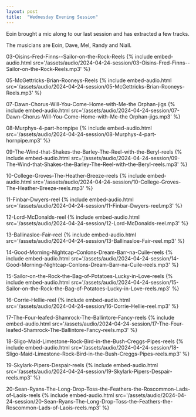 ```yaml
---
layout: post
title:  "Wednesday Evening Session"
---
```


Eoin brought a mic along to our last session and has extracted a few tracks. 

The musicians are Eoin, Dave, Mel, Randy and Niall.

03-Oisins-Fred-Finns--Sailor-on-the-Rock-Reels 
{% include embed-audio.html src='/assets/audio/2024-04-24-session/03-Oisins-Fred-Finns--Sailor-on-the-Rock-Reels.mp3' %}

05-McGettricks-Brian-Rooneys-Reels 
{% include embed-audio.html src='/assets/audio/2024-04-24-session/05-McGettricks-Brian-Rooneys-Reels.mp3' %}

07-Dawn-Chorus-Will-You-Come-Home-with-Me-the Orphan-jigs 
{% include embed-audio.html src='/assets/audio/2024-04-24-session/07-Dawn-Chorus-Will-You-Come-Home-with-Me-the Orphan-jigs.mp3' %}

08-Murphys-4-part-hornpipe 
{% include embed-audio.html src='/assets/audio/2024-04-24-session/08-Murphys-4-part-hornpipe.mp3' %}

09-The-Wind-that-Shakes-the-Barley-The-Reel-with-the-Beryl-reels 
{% include embed-audio.html src='/assets/audio/2024-04-24-session/09-The-Wind-that-Shakes-the-Barley-The-Reel-with-the-Beryl-reels.mp3' %}

10-College-Groves-The-Heather-Breeze-reels 
{% include embed-audio.html src='/assets/audio/2024-04-24-session/10-College-Groves-The-Heather-Breeze-reels.mp3' %}

11-Finbar-Dwyers-reel 
{% include embed-audio.html src='/assets/audio/2024-04-24-session/11-Finbar-Dwyers-reel.mp3' %}

12-Lord-McDonalds-reel 
{% include embed-audio.html src='/assets/audio/2024-04-24-session/12-Lord-McDonalds-reel.mp3' %}

13-Ballinasloe-Fair-reel 
{% include embed-audio.html src='/assets/audio/2024-04-24-session/13-Ballinasloe-Fair-reel.mp3' %}

14-Good-Morning-Nightcap-Conlons-Dream-Barr-na-Cuile-reels 
{% include embed-audio.html src='/assets/audio/2024-04-24-session/14-Good-Morning-Nightcap-Conlons-Dream-Barr-na-Cuile-reels.mp3' %}

15-Sailor-on-the-Rock-the-Bag-of-Potatoes-Lucky-in-Love-reels 
{% include embed-audio.html src='/assets/audio/2024-04-24-session/15-Sailor-on-the-Rock-the-Bag-of-Potatoes-Lucky-in-Love-reels.mp3' %}

16-Corrie-Hellie-reel 
{% include embed-audio.html src='/assets/audio/2024-04-24-session/16-Corrie-Hellie-reel.mp3' %}

17-The-Four-leafed-Shamrock-The-Ballintore-Fancy-reels 
{% include embed-audio.html src='/assets/audio/2024-04-24-session/17-The-Four-leafed-Shamrock-The-Ballintore-Fancy-reels.mp3' %}

18-Sligo-Maid-Limestone-Rock-Bird-in-the-Bush-Creggs-Pipes-reels 
{% include embed-audio.html src='/assets/audio/2024-04-24-session/18-Sligo-Maid-Limestone-Rock-Bird-in-the-Bush-Creggs-Pipes-reels.mp3' %}

19-Skylark-Pipers-Despair-reels 
{% include embed-audio.html src='/assets/audio/2024-04-24-session/19-Skylark-Pipers-Despair-reels.mp3' %}

20-Sean-Ryans-The-Long-Drop-Toss-the-Feathers-the-Roscommon-Lads-of-Laois-reels 
{% include embed-audio.html src='/assets/audio/2024-04-24-session/20-Sean-Ryans-The-Long-Drop-Toss-the-Feathers-the-Roscommon-Lads-of-Laois-reels.mp3' %}

